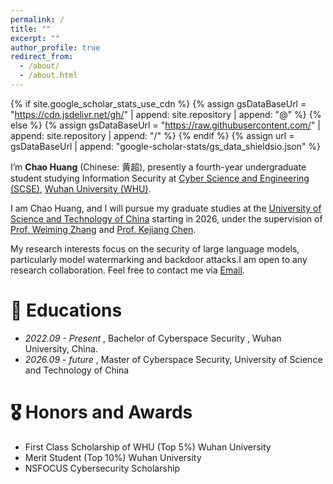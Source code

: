 ```yaml
---
permalink: /
title: ""
excerpt: ""
author_profile: true
redirect_from: 
  - /about/
  - /about.html
---
```

{% if site.google_scholar_stats_use_cdn %}
{% assign gsDataBaseUrl = "https://cdn.jsdelivr.net/gh/" | append: site.repository | append: "@" %}
{% else %}
{% assign gsDataBaseUrl = "https://raw.githubusercontent.com/" | append: site.repository | append: "/" %}
{% endif %}
{% assign url = gsDataBaseUrl | append: "google-scholar-stats/gs_data_shieldsio.json" %}

<span class='anchor' id='about-me'></span>

I’m  **Chao Huang** (Chinese: 黄超), presently a fourth-year undergraduate student studying Information Security at [Cyber Science and Engineering (SCSE)](https://cse.whu.edu.cn/index.htm), [Wuhan University (WHU)](https://www.whu.edu.cn/).

I am Chao Huang, and I will pursue my graduate studies at the [University of Science and Technology of China](https://www.ustc.edu.cn/) starting in 2026, under the supervision of [Prof. Weiming Zhang](http://staff.ustc.edu.cn/~zhangwm/) and [Prof. Kejiang Chen](http://home.ustc.edu.cn/~chenkj/).

My research interests focus on the security of large language models, particularly model watermarking and backdoor attacks.I am open to any research collaboration. Feel free to contact me via [Email](mailto:chaohuang@whu.edu.cn).

<!-- # 📝 Publications -->

<!-- <div class='paper-box'><div class='paper-box-image'><div><div class="badge">CVPR 2016</div><img src='images/500x300.png' alt="sym" width="100%"></div></div>
<div class='paper-box-text' markdown="1">

[Deep Residual Learning for Image Recognition](https://openaccess.thecvf.com/content_cvpr_2016/papers/He_Deep_Residual_Learning_CVPR_2016_paper.pdf)

**Kaiming He**, Xiangyu Zhang, Shaoqing Ren, Jian Sun

[**Project**](https://scholar.google.com/citations?view_op=view_citation&hl=zh-CN&user=DhtAFkwAAAAJ&citation_for_view=DhtAFkwAAAAJ:ALROH1vI_8AC) `<strong><span class='show_paper_citations' data='DhtAFkwAAAAJ:ALROH1vI_8AC'>``</strong>`

- Lorem ipsum dolor sit amet, consectetur adipiscing elit. Vivamus ornare aliquet ipsum, ac tempus justo dapibus sit amet.

</div>
</div>



- [Lorem ipsum dolor sit amet, consectetur adipiscing elit. Vivamus ornare aliquet ipsum, ac tempus justo dapibus sit amet](https://github.com), A, B, C, **CVPR 2020** -->

# 📖 Educations

* *2022.09 - Present* ,  Bachelor of Cyberspace Security , Wuhan University, China.
* *2026.09 - future* , Master of Cyberspace Security, University of Science and Technology of China

# 🎖 Honors and Awards

- First Class Scholarship of WHU (Top 5%) Wuhan University
- Merit Student (Top 10%) Wuhan University
- NSFOCUS Cybersecurity Scholarship


